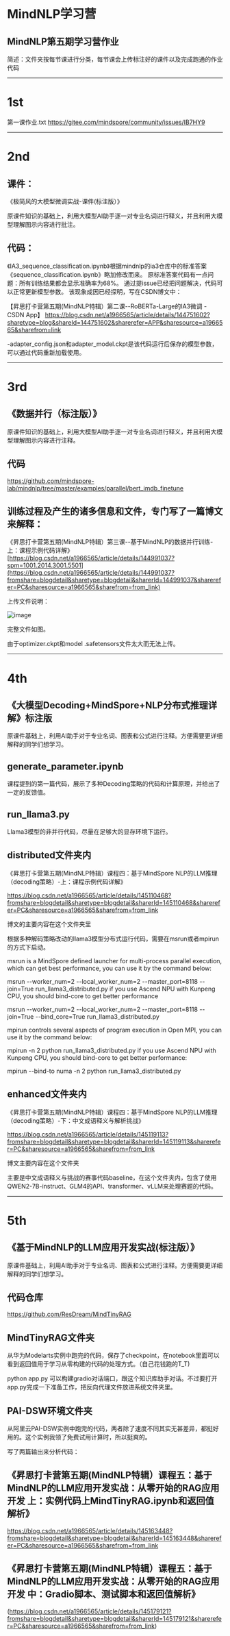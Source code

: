 # MindNLP学习营

## MindNLP第五期学习营作业

简述：文件夹按每节课进行分类，每节课会上传标注好的课件以及完成跑通的作业代码

---------------------------------------------------------------------------------------------------------------------------------------------------------
# 1st


第一课作业.txt
https://gitee.com/mindspore/community/issues/IB7HY9 


-----------------------------------------------------------------------------------------------------------------------------------------------------------
# 2nd

## 课件：
《极简风的大模型微调实战-课件(标注版）》

原课件知识的基础上，利用大模型AI助手逐一对专业名词进行释义，并且利用大模型理解图示内容进行批注。

## 代码：
《IA3_sequence_classification.ipynb》根据mindnlp的ia3仓库中的标准答案《sequence_classification.ipynb》略加修改而来。
原标准答案代码有一点问题：所有训练结果都会显示准确率为68%。
通过提issue已经把问题解决，代码可以正常更新模型参数。
该现象成因已经探明，写在CSDN博文中：

【昇思打卡营第五期(MindNLP特辑）第二课--RoBERTa-Large的IA3微调 - CSDN App】
https://blog.csdn.net/a1966565/article/details/144751602?sharetype=blog&shareId=144751602&sharerefer=APP&sharesource=a1966565&sharefrom=link

-adapter_config.json和adapter_model.ckpt是该代码运行后保存的模型参数，可以通过代码重新加载使用。



------------------------------------------------------------------------------------------------------------------------------------------------------
# 3rd

## 《数据并行（标注版）》

原课件知识的基础上，利用大模型AI助手逐一对专业名词进行释义，并且利用大模型理解图示内容进行注释。

## 代码

https://github.com/mindspore-lab/mindnlp/tree/master/examples/parallel/bert_imdb_finetune

## 训练过程及产生的诸多信息和文件，专门写了一篇博文来解释：

《昇思打卡营第五期(MindNLP特辑）第三课--基于MindNLP的数据并行训练-上：课程示例代码详解》
[https://blog.csdn.net/a1966565/article/details/144991037?spm=1001.2014.3001.5501](https://blog.csdn.net/a1966565/article/details/144991037?fromshare=blogdetail&sharetype=blogdetail&sharerId=144991037&sharerefer=PC&sharesource=a1966565&sharefrom=from_link)

上传文件说明：

![image](https://github.com/user-attachments/assets/8fa1582b-c545-460f-ab7e-de324e7e0bba)

完整文件如图。

由于optimizer.ckpt和model .safetensors文件太大而无法上传。

-----------------------------------------------------------------------------------------------------------------------------------------------------
# 4th


## 《大模型Decoding+MindSpore+NLP分布式推理详解》标注版

原课件基础上，利用AI助手对于专业名词、图表和公式进行注释。方便需要更详细解释的同学们想学习。

## generate_parameter.ipynb

课程提到的第一篇代码，展示了多种Decoding策略的代码和计算原理，并给出了一定的反馈值。

## run_llama3.py

Llama3模型的非并行代码，尽量在足够大的显存环境下运行。

## distributed文件夹内

《昇思打卡营第五期(MindNLP特辑）课程四：基于MindSpore NLP的LLM推理（decoding策略）-上：课程示例代码详解》

https://blog.csdn.net/a1966565/article/details/145110468?fromshare=blogdetail&sharetype=blogdetail&sharerId=145110468&sharerefer=PC&sharesource=a1966565&sharefrom=from_link

博文的主要内容在这个文件夹里

根据多种解码策略改动的llama3模型分布式运行代码，需要在msrun或者mpirun的方式下启动。

msrun is a MindSpore defined launcher for multi-process parallel execution, which can get best performance, you can use it by the command below:

msrun --worker_num=2 --local_worker_num=2 --master_port=8118 --join=True run_llama3_distributed.py
if you use Ascend NPU with Kunpeng CPU, you should bind-core to get better performance

msrun --worker_num=2 --local_worker_num=2 --master_port=8118 --join=True --bind_core=True run_llama3_distributed.py


mpirun controls several aspects of program execution in Open MPI, you can use it by the command below:

mpirun -n 2 python run_llama3_distributed.py
if you use Ascend NPU with Kunpeng CPU, you should bind-core to get better performance:

mpirun --bind-to numa -n 2 python run_llama3_distributed.py

## enhanced文件夹内

《昇思打卡营第五期(MindNLP特辑）课程四：基于MindSpore NLP的LLM推理（decoding策略）-下：中文成语释义与解析挑战》

https://blog.csdn.net/a1966565/article/details/145119113?fromshare=blogdetail&sharetype=blogdetail&sharerId=145119113&sharerefer=PC&sharesource=a1966565&sharefrom=from_link

博文主要内容在这个文件夹

主要是中文成语释义与挑战的赛事代码baseline，在这个文件夹内，包含了使用QWEN2-7B-instruct、GLM4的API、transformer、vLLM来处理赛题的代码。

-------------------------------------------------------------------------------------------------------------------------------------
# 5th

## 《基于MindNLP的LLM应用开发实战(标注版）》

原课件基础上，利用AI助手对于专业名词、图表和公式进行注释。方便需要更详细解释的同学们想学习。

## 代码仓库

https://github.com/ResDream/MindTinyRAG

## MindTinyRAG文件夹

从华为Modelarts实例中跑完的代码，保存了checkpoint，在notebook里面可以看到返回值用于学习从零构建的代码的处理方式。（自己花钱跑的T_T)

python app.py 可以构建gradio对话端口，跟这个知识库助手对话。不过要打开app.py完成一下准备工作，把反向代理文件放进系统文件夹里。

## PAI-DSW环境文件夹

从阿里云PAI-DSW实例中跑完的代码，两者除了速度不同其实无甚差异，都挺好用的。这个实例我领了免费试用计算时，所以挺爽的。

写了两篇输出来分析代码：

## 《昇思打卡营第五期(MindNLP特辑）课程五：基于MindNLP的LLM应用开发实战：从零开始的RAG应用开发 上：实例代码上MindTinyRAG.ipynb和返回值解析》

https://blog.csdn.net/a1966565/article/details/145163448?fromshare=blogdetail&sharetype=blogdetail&sharerId=145163448&sharerefer=PC&sharesource=a1966565&sharefrom=from_link


## 《昇思打卡营第五期(MindNLP特辑）课程五：基于MindNLP的LLM应用开发实战：从零开始的RAG应用开发 中：Gradio脚本、测试脚本和返回值解析》

(https://blog.csdn.net/a1966565/article/details/145179121?fromshare=blogdetail&sharetype=blogdetail&sharerId=145179121&sharerefer=PC&sharesource=a1966565&sharefrom=from_link)




